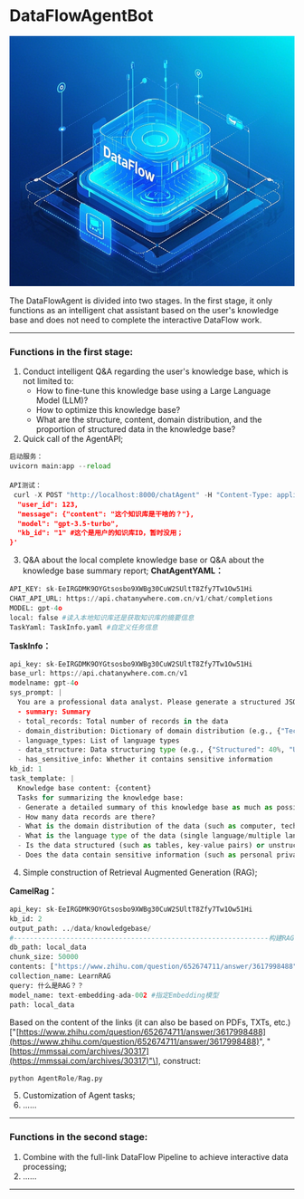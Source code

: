# DataFlowAgentBot
![image](images/HTq8KaoVltlotz0t7VXu4x_xgHpHOsPXdEyFwhgsAHM.png)

The DataFlowAgent is divided into two stages. In the first stage, it only functions as an intelligent chat assistant based on the user's knowledge base and does not need to complete the interactive DataFlow work.

---
### Functions in the first stage:
1. Conduct intelligent Q&A regarding the user's knowledge base, which is not limited to:
   * How to fine-tune this knowledge base using a Large Language Model (LLM)?
   * How to optimize this knowledge base?
   * What are the structure, content, domain distribution, and the proportion of structured data in the knowledge base?
2. Quick call of the AgentAPI;

```python
启动服务：
uvicorn main:app --reload

API测试：
 curl -X POST "http://localhost:8000/chatAgent" -H "Content-Type: application/json" -d '{
  "user_id": 123,
  "message": {"content": "这个知识库是干啥的？"},
  "model": "gpt-3.5-turbo",
  "kb_id": "1" #这个是用户的知识库ID，暂时没用；
}'
```
3. Q&A about the local complete knowledge base or Q&A about the knowledge base summary report;
**ChatAgentYAML：**

```python
API_KEY: sk-EeIRGDMK9OYGtsosbo9XWBg30CuW2SUltT8Zfy7Tw1Ow51Hi
CHAT_API_URL: https://api.chatanywhere.com.cn/v1/chat/completions
MODEL: gpt-4o
local: false #读入本地知识库还是获取知识库的摘要信息
TaskYaml: TaskInfo.yaml #自定义任务信息
```
**TaskInfo：**

```python
api_key: sk-EeIRGDMK9OYGtsosbo9XWBg30CuW2SUltT8Zfy7Tw1Ow51Hi
base_url: https://api.chatanywhere.com.cn/v1
modelname: gpt-4o
sys_prompt: |
  You are a professional data analyst. Please generate a structured JSON report according to the user's question. The fields are as follows:
  - summary: Summary
  - total_records: Total number of records in the data
  - domain_distribution: Dictionary of domain distribution (e.g., {"Technology": 30%, "Medical": 20%})
  - language_types: List of language types
  - data_structure: Data structuring type (e.g., {"Structured": 40%, "Unstructured": 60%})
  - has_sensitive_info: Whether it contains sensitive information
kb_id: 1
task_template: |
  Knowledge base content: {content}
  Tasks for summarizing the knowledge base:
  - Generate a detailed summary of this knowledge base as much as possible.
  - How many data records are there?
  - What is the domain distribution of the data (such as computer, technology, medical, law, etc.)?
  - What is the language type of the data (single language/multiple languages)?
  - Is the data structured (such as tables, key-value pairs) or unstructured (pure text)? What are the respective proportions?
  - Does the data contain sensitive information (such as personal privacy, business secrets)? What is the proportion?
```
4. Simple construction of Retrieval Augmented Generation (RAG);

**CamelRag：**

```python
api_key: sk-EeIRGDMK9OYGtsosbo9XWBg30CuW2SUltT8Zfy7Tw1Ow51Hi
kb_id: 2
output_path: ../data/knowledgebase/
#---------------------------------------------------------------构建RAG---------------------------------------------------------------
db_path: local_data
chunk_size: 50000
contents: ["https://www.zhihu.com/question/652674711/answer/3617998488",'https://mmssai.com/archives/30317']
collection_name: LearnRAG 
query: 什么是RAG？？
model_name: text-embedding-ada-002 #指定Embedding模型
path: local_data
```
Based on the content of the links (it can also be based on PDFs, TXTs, etc.) \["[https://www.zhihu.com/question/652674711/answer/3617998488](https://www.zhihu.com/question/652674711/answer/3617998488)", "[https://mmssai.com/archives/30317](https://mmssai.com/archives/30317)"\], construct:

```python
python AgentRole/Rag.py 
```
5. Customization of Agent tasks;
6. ......

---
### Functions in the second stage:
1. Combine with the full-link DataFlow Pipeline to achieve interactive data processing;
2. ......

---














